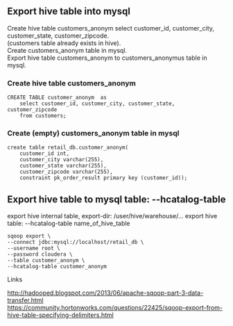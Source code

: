 ## Export hive table into mysql

Create hive table customers_anonym select customer_id, customer_city, customer_state, customer_zipcode.  
(customers table already exists in hive).  
Create customers_anonym table in mysql.  
Export hive table customers_anonym to customers_anonymus table in mysql.   

### Create hive table customers_anonym
```
CREATE TABLE customer_anonym  as
    select customer_id, customer_city, customer_state, customer_zipcode
    from customers;
```

### Create (empty) customers_anonym table in mysql
```
create table retail_db.customer_anonym(
    customer_id int,
    customer_city varchar(255), 
    customer_state varchar(255), 
    customer_zipcode varchar(255),
    constraint pk_order_result primary key (customer_id));
```


## Export hive table to mysql table: --hcatalog-table
export hive internal table, export-dir: /user/hive/warehouse/...
export hive table: --hcatalog-table name_of_hive_table

```
sqoop export \
--connect jdbc:mysql://localhost/retail_db \
--username root \
--password cloudera \
--table customer_anonym \
--hcatalog-table customer_anonym
```

Links  
<!--- http://www.alpha-epsilon.de/cca175/2017/07/21/using-sqoop-to-move-data-between-hdfs-and-mysql--->
http://hadooped.blogspot.com/2013/06/apache-sqoop-part-3-data-transfer.html  
https://community.hortonworks.com/questions/22425/sqoop-export-from-hive-table-specifying-delimiters.html
